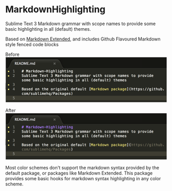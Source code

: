 # MarkdownHighlighting
Sublime Text 3 Markdown grammar with scope names to provide some basic highlighting in all (default) themes.

Based on [Markdown Extended](https://github.com/jonschlinkert/sublime-markdown-extended), and includes Github Flavoured Markdown style fenced code blocks 

Before
![](https://raw.githubusercontent.com/braver/Markdown-Highlighting/master/before.png)

After
![](https://raw.githubusercontent.com/braver/Markdown-Highlighting/master/after.png)


Most color schemes don't support the markdown syntax provided by the default package, or packages like Markdown Extended. This package provides some basic hooks for markdown syntax highlighting in any color scheme.
